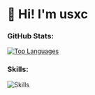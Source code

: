 <h1>👋 Hi! I'm usxc</h1>


<h3 align="left">GitHub Stats:</h3>

<p align="left">
  <a href="https://github.com/anuraghazra/github-readme-stats">
    <img
      src="https://github-readme-stats.vercel.app/api/top-langs/?username=usxc&layout=compact&langs_count=8&theme=tokyonight&locale=en"
      alt="Top Languages"
    />
  </a>
</p>

<h3 align="left">Skills:</h3>
<p align="left">
  <img
    alt="Skills"
    src="https://skillicons.dev/icons?i=bash,vscode,html,css,js,ts,react,nextjs,nodejs,python,java,django,postgresql,tailwind,git,github,docker,linux,ubuntu&perline=10&theme=dark"
  />
</p>
